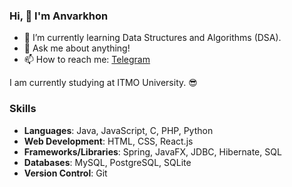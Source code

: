 ### Hi, 👋 I'm Anvarkhon

- 🌱 I’m currently learning Data Structures and Algorithms (DSA).
- 💬 Ask me about anything!
- 📫 How to reach me: [Telegram](https://t.me/anvrich7)

I am currently studying at ITMO University. 😎

### Skills

- **Languages**: Java, JavaScript, C, PHP, Python
- **Web Development**: HTML, CSS, React.js
- **Frameworks/Libraries**: Spring, JavaFX, JDBC, Hibernate, SQL
- **Databases**: MySQL, PostgreSQL, SQLite
- **Version Control**: Git
